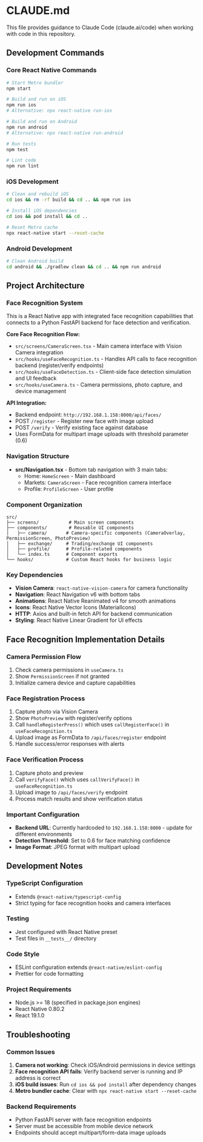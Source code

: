 # CLAUDE.md

This file provides guidance to Claude Code (claude.ai/code) when working with code in this repository.

## Development Commands

### Core React Native Commands
```bash
# Start Metro bundler
npm start

# Build and run on iOS
npm run ios
# Alternative: npx react-native run-ios

# Build and run on Android  
npm run android
# Alternative: npx react-native run-android

# Run tests
npm test

# Lint code
npm run lint
```

### iOS Development
```bash
# Clean and rebuild iOS
cd ios && rm -rf build && cd .. && npm run ios

# Install iOS dependencies
cd ios && pod install && cd ..

# Reset Metro cache
npx react-native start --reset-cache
```

### Android Development
```bash
# Clean Android build
cd android && ./gradlew clean && cd .. && npm run android
```

## Project Architecture

### Face Recognition System
This is a React Native app with integrated face recognition capabilities that connects to a Python FastAPI backend for face detection and verification.

**Core Face Recognition Flow:**
- `src/screens/CameraScreen.tsx` - Main camera interface with Vision Camera integration
- `src/hooks/useFaceRecognition.ts` - Handles API calls to face recognition backend (register/verify endpoints)
- `src/hooks/useFaceDetection.ts` - Client-side face detection simulation and UI feedback
- `src/hooks/useCamera.ts` - Camera permissions, photo capture, and device management

**API Integration:**
- Backend endpoint: `http://192.168.1.158:8000/api/faces/`
- POST `/register` - Register new face with image upload
- POST `/verify` - Verify existing face against database
- Uses FormData for multipart image uploads with threshold parameter (0.6)

### Navigation Structure
- **src/Navigation.tsx** - Bottom tab navigation with 3 main tabs:
  - Home: `HomeScreen` - Main dashboard
  - Markets: `CameraScreen` - Face recognition camera interface  
  - Profile: `ProfileScreen` - User profile

### Component Organization
```
src/
├── screens/           # Main screen components
├── components/        # Reusable UI components
│   ├── camera/       # Camera-specific components (CameraOverlay, PermissionScreen, PhotoPreview)
│   ├── exchange/     # Trading/exchange UI components
│   ├── profile/      # Profile-related components
│   └── index.ts      # Component exports
└── hooks/            # Custom React hooks for business logic
```

### Key Dependencies
- **Vision Camera**: `react-native-vision-camera` for camera functionality
- **Navigation**: React Navigation v6 with bottom tabs
- **Animations**: React Native Reanimated v4 for smooth animations
- **Icons**: React Native Vector Icons (MaterialIcons)
- **HTTP**: Axios and built-in fetch API for backend communication
- **Styling**: React Native Linear Gradient for UI effects

## Face Recognition Implementation Details

### Camera Permission Flow
1. Check camera permissions in `useCamera.ts`
2. Show `PermissionScreen` if not granted
3. Initialize camera device and capture capabilities

### Face Registration Process
1. Capture photo via Vision Camera
2. Show `PhotoPreview` with register/verify options
3. Call `handleRegisterPress()` which uses `callRegisterFace()` in `useFaceRecognition.ts`
4. Upload image as FormData to `/api/faces/register` endpoint
5. Handle success/error responses with alerts

### Face Verification Process  
1. Capture photo and preview
2. Call `verifyFace()` which uses `callVerifyFace()` in `useFaceRecognition.ts`
3. Upload image to `/api/faces/verify` endpoint
4. Process match results and show verification status

### Important Configuration
- **Backend URL**: Currently hardcoded to `192.168.1.158:8000` - update for different environments
- **Detection Threshold**: Set to 0.6 for face matching confidence
- **Image Format**: JPEG format with multipart upload

## Development Notes

### TypeScript Configuration
- Extends `@react-native/typescript-config`
- Strict typing for face recognition hooks and camera interfaces

### Testing
- Jest configured with React Native preset
- Test files in `__tests__/` directory

### Code Style
- ESLint configuration extends `@react-native/eslint-config`
- Prettier for code formatting

### Project Requirements
- Node.js >= 18 (specified in package.json engines)
- React Native 0.80.2
- React 19.1.0

## Troubleshooting

### Common Issues
1. **Camera not working**: Check iOS/Android permissions in device settings
2. **Face recognition API fails**: Verify backend server is running and IP address is correct
3. **iOS build issues**: Run `cd ios && pod install` after dependency changes
4. **Metro bundler cache**: Clear with `npx react-native start --reset-cache`

### Backend Requirements
- Python FastAPI server with face recognition endpoints
- Server must be accessible from mobile device network
- Endpoints should accept multipart/form-data image uploads